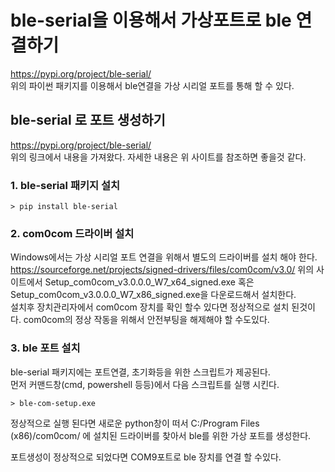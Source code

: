 # ble-serial을 이용해서 가상포트로 ble 연결하기  
https://pypi.org/project/ble-serial/  
위의 파이썬 패키지를 이용해서 ble연결을 가상 시리얼 포트를 통해 할 수 있다.  

## ble-serial 로 포트 생성하기
https://pypi.org/project/ble-serial/   
위의 링크에서 내용을 가져왔다. 자세한 내용은 위 사이트를 참조하면 좋을것 같다.

### 1. ble-serial 패키지 설치
```
> pip install ble-serial
```
### 2. com0com 드라이버 설치  
Windows에서는 가상 시리얼 포트 연결을 위해서 별도의 드라이버를 설치 해야 한다.
https://sourceforge.net/projects/signed-drivers/files/com0com/v3.0/
위의 사이트에서 Setup_com0com_v3.0.0.0_W7_x64_signed.exe 혹은 Setup_com0com_v3.0.0.0_W7_x86_signed.exe을 다운로드해서 설치한다.  
설치후 장치관리자에서 com0com 장치를 확인 할수 있다면 정상적으로 설치 된것이다. com0com의 정상 작동을 위해서 안전부팅을 해제해야 할 수도있다.  

### 3. ble 포트 설치  
ble-serial 패키지에는 포트연결, 초기화등을 위한 스크립트가 제공된다.  
먼저 커맨드창(cmd, powershell 등등)에서 다음 스크립트를 실행 시킨다.

```
> ble-com-setup.exe
```
정상적으로 실행 된다면 새로운 python창이 떠서 C:/Program Files (x86)/com0com/ 에 설치된 드라이버를 찾아서 ble를 위한 가상 포트를 생성한다.  

포트생성이 정상적으로 되었다면 COM9포트로 ble 장치를 연결 할 수있다.
